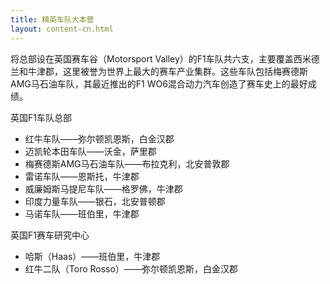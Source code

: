```yaml
---
title: 精英车队大本营
layout: content-cn.html
---
```


将总部设在英国赛车谷（Motorsport Valley）的F1车队共六支，主要覆盖西米德兰和牛津郡，这里被誉为世界上最大的赛车产业集群。这些车队包括梅赛德斯AMG马石油车队，其最近推出的F1 WO6混合动力汽车创造了赛车史上的最好成绩。

英国F1车队总部

-	红牛车队——弥尔顿凯恩斯，白金汉郡
-	迈凯轮本田车队——沃金，萨里郡
-	梅赛德斯AMG马石油车队——布拉克利，北安普敦郡
-	雷诺车队——恩斯托，牛津郡
-	威廉姆斯马提尼车队——格罗佛，牛津郡
-	印度力量车队——银石，北安普顿郡
-	马诺车队——班伯里，牛津郡

英国F1赛车研究中心

-	哈斯（Haas）——班伯里，牛津郡
-	红牛二队（Toro Rosso）——弥尔顿凯恩斯，白金汉郡
